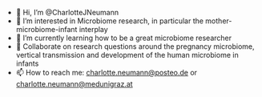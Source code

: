 - 👋 Hi, I’m @CharlotteJNeumann
- 👀 I’m interested in Microbiome research, in particular the mother-microbiome-infant interplay
- 🌱 I’m currently learning how to be a great microbiome researcher
- 💞️ Collaborate on research questions around the pregnancy microbiome, vertical transmission and development of the human microbiome in infants
- 📫 How to reach me: charlotte.neumann@posteo.de or charlotte.neumann@medunigraz.at

<!---
CharlotteJNeumann/CharlotteJNeumann is a ✨ special ✨ repository because its `README.md` (this file) appears on your GitHub profile.
You can click the Preview link to take a look at your changes.
--->
